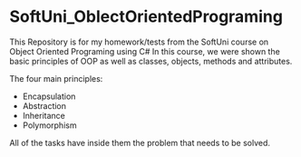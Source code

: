 # SoftUni_OblectOrientedPrograming

This Repository is for my homework/tests from the SoftUni course on Object Oriented Programing using C#
In this course, we were shown the basic principles of OOP as well as classes, objects, methods and attributes.

The four main principles:
- Encapsulation
- Abstraction
- Inheritance
- Polymorphism

All of the tasks have inside them the problem that needs to be solved. 
